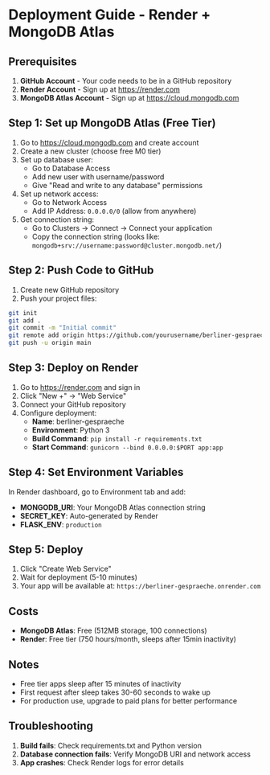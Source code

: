 # Deployment Guide - Render + MongoDB Atlas

## Prerequisites

1. **GitHub Account** - Your code needs to be in a GitHub repository
2. **Render Account** - Sign up at https://render.com
3. **MongoDB Atlas Account** - Sign up at https://cloud.mongodb.com

## Step 1: Set up MongoDB Atlas (Free Tier)

1. Go to https://cloud.mongodb.com and create account
2. Create a new cluster (choose free M0 tier)
3. Set up database user:
   - Go to Database Access
   - Add new user with username/password
   - Give "Read and write to any database" permissions
4. Set up network access:
   - Go to Network Access
   - Add IP Address: `0.0.0.0/0` (allow from anywhere)
5. Get connection string:
   - Go to Clusters → Connect → Connect your application
   - Copy the connection string (looks like: `mongodb+srv://username:password@cluster.mongodb.net/`)

## Step 2: Push Code to GitHub

1. Create new GitHub repository
2. Push your project files:
```bash
git init
git add .
git commit -m "Initial commit"
git remote add origin https://github.com/yourusername/berliner-gespraeche.git
git push -u origin main
```

## Step 3: Deploy on Render

1. Go to https://render.com and sign in
2. Click "New +" → "Web Service"
3. Connect your GitHub repository
4. Configure deployment:
   - **Name**: berliner-gespraeche
   - **Environment**: Python 3
   - **Build Command**: `pip install -r requirements.txt`
   - **Start Command**: `gunicorn --bind 0.0.0.0:$PORT app:app`

## Step 4: Set Environment Variables

In Render dashboard, go to Environment tab and add:

- **MONGODB_URI**: Your MongoDB Atlas connection string
- **SECRET_KEY**: Auto-generated by Render
- **FLASK_ENV**: `production`

## Step 5: Deploy

1. Click "Create Web Service"
2. Wait for deployment (5-10 minutes)
3. Your app will be available at: `https://berliner-gespraeche.onrender.com`

## Costs

- **MongoDB Atlas**: Free (512MB storage, 100 connections)
- **Render**: Free tier (750 hours/month, sleeps after 15min inactivity)

## Notes

- Free tier apps sleep after 15 minutes of inactivity
- First request after sleep takes 30-60 seconds to wake up
- For production use, upgrade to paid plans for better performance

## Troubleshooting

1. **Build fails**: Check requirements.txt and Python version
2. **Database connection fails**: Verify MongoDB URI and network access
3. **App crashes**: Check Render logs for error details